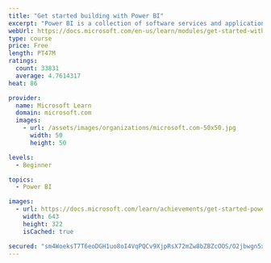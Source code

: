 ```yaml
---
title: "Get started building with Power BI"
excerpt: "Power BI is a collection of software services and applications that let you connect to all sorts of data sources and create compelling visuals and reports. You can benefit from receiving those reports, or you can share them with others inside or outside your organization. Learn the basics of Power BI, how its services and applications work together, and how they can be used to create or experience compelling visuals and analytics based on your data."
webUrl: https://docs.microsoft.com/en-us/learn/modules/get-started-with-power-bi/
type: course
price: Free
length: PT47M
ratings:
  count: 33831
  average: 4.7614317
heat: 86

provider:
  name: Microsoft Learn
  domain: microsoft.com
  images:
    - url: /assets/images/organizations/microsoft.com-50x50.jpg
      width: 50
      height: 50

levels:
  - Beginner

topics:
  - Power BI

images:
  - url: https://docs.microsoft.com/learn/achievements/get-started-power-bi-social.png
    width: 643
    height: 322
    isCached: true

secured: "sm4WoeksT7T6eoDGH1uo8oI4VqPQCv9XjpRsX72mZw8bZBZcOOS/O2jbwgn5xAy47h1R+LUy1+9rbQGm5V/FdGdurQ/PLXbm5JgCYFevFgvo1R/pm6WS1blny2z5ION7OZHWP/a9GpC0rCRQZQWrInFwu2Hy1O7t5cIZ6Cql/tq2feKk1HhhK06Wp3PvHLFiRO4nh9o33V9Xkdnrw06Sfh06Xfnx5EnnfiKWkbYTtuS2KtJL55fWbQ0oYVvFumcClQAeCcKPInEawXq3/YsAgen5h4BZ7tLJsioo8sMKZsd+3hfW2VvU1WMoE5+sB/Cg7Z1I+NbP9hxgAiopz7tIGcVxVhgo7j7bIoI9OjwDH2bkHIFMcmr4lgmPHWiaaI6ZGaWAocsOFWzKv9JurJaV5kVRcAWBiGiVlB28OFkBjLBCK35gUINdXvPrkKdaB4Bc;IQlu+utpwfDoawtAd/qelQ=="
---
```


